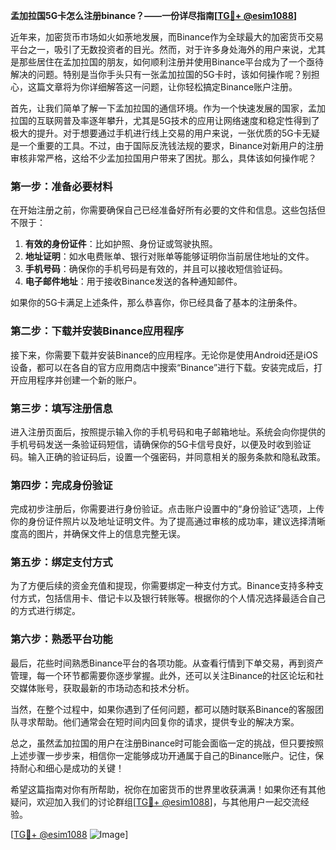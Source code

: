 **孟加拉国5G卡怎么注册binance？——一份详尽指南[[TG💪+ @esim1088](https://t.me/s/esim1088)]**

近年来，加密货币市场如火如荼地发展，而Binance作为全球最大的加密货币交易平台之一，吸引了无数投资者的目光。然而，对于许多身处海外的用户来说，尤其是那些居住在孟加拉国的朋友，如何顺利注册并使用Binance平台成为了一个亟待解决的问题。特别是当你手头只有一张孟加拉国的5G卡时，该如何操作呢？别担心，这篇文章将为你详细解答这一问题，让你轻松搞定Binance账户注册。

首先，让我们简单了解一下孟加拉国的通信环境。作为一个快速发展的国家，孟加拉国的互联网普及率逐年攀升，尤其是5G技术的应用让网络速度和稳定性得到了极大的提升。对于想要通过手机进行线上交易的用户来说，一张优质的5G卡无疑是一个重要的工具。不过，由于国际反洗钱法规的要求，Binance对新用户的注册审核非常严格，这给不少孟加拉国用户带来了困扰。那么，具体该如何操作呢？

### 第一步：准备必要材料

在开始注册之前，你需要确保自己已经准备好所有必要的文件和信息。这些包括但不限于：

1. **有效的身份证件**：比如护照、身份证或驾驶执照。
2. **地址证明**：如水电费账单、银行对账单等能够证明你当前居住地址的文件。
3. **手机号码**：确保你的手机号码是有效的，并且可以接收短信验证码。
4. **电子邮件地址**：用于接收Binance发送的各种通知邮件。

如果你的5G卡满足上述条件，那么恭喜你，你已经具备了基本的注册条件。

### 第二步：下载并安装Binance应用程序

接下来，你需要下载并安装Binance的应用程序。无论你是使用Android还是iOS设备，都可以在各自的官方应用商店中搜索“Binance”进行下载。安装完成后，打开应用程序并创建一个新的账户。

### 第三步：填写注册信息

进入注册页面后，按照提示输入你的手机号码和电子邮箱地址。系统会向你提供的手机号码发送一条验证码短信，请确保你的5G卡信号良好，以便及时收到验证码。输入正确的验证码后，设置一个强密码，并同意相关的服务条款和隐私政策。

### 第四步：完成身份验证

完成初步注册后，你需要进行身份验证。点击账户设置中的“身份验证”选项，上传你的身份证件照片以及地址证明文件。为了提高通过审核的成功率，建议选择清晰度高的图片，并确保文件上的信息完整无误。

### 第五步：绑定支付方式

为了方便后续的资金充值和提现，你需要绑定一种支付方式。Binance支持多种支付方式，包括信用卡、借记卡以及银行转账等。根据你的个人情况选择最适合自己的方式进行绑定。

### 第六步：熟悉平台功能

最后，花些时间熟悉Binance平台的各项功能。从查看行情到下单交易，再到资产管理，每一个环节都需要你逐步掌握。此外，还可以关注Binance的社区论坛和社交媒体账号，获取最新的市场动态和技术分析。

当然，在整个过程中，如果你遇到了任何问题，都可以随时联系Binance的客服团队寻求帮助。他们通常会在短时间内回复你的请求，提供专业的解决方案。

总之，虽然孟加拉国的用户在注册Binance时可能会面临一定的挑战，但只要按照上述步骤一步步来，相信你一定能够成功开通属于自己的Binance账户。记住，保持耐心和细心是成功的关键！

希望这篇指南对你有所帮助，祝你在加密货币的世界里收获满满！如果你还有其他疑问，欢迎加入我们的讨论群组[[TG💪+ @esim1088](https://t.me/s/esim1088)]，与其他用户一起交流经验。

[[TG💪+ @esim1088](https://t.me/s/esim1088) ![Image](https://i.postimg.cc/4NQfJmqS/Snipaste-2025-05-13-00-14-12.png)]
